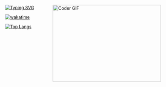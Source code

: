 
[![Typing SVG](https://readme-typing-svg.herokuapp.com?color=%2326F711&lines=Welcome;My+name+is+Serdar;I+am+a+Software+Engineer)](https://git.io/typing-svg)
<img align="right" alt="Coder GIF" height=250 width=350 src="https://cdn.dribbble.com/users/730703/screenshots/6581243/avento.gif" />



[![wakatime](https://wakatime.com/badge/user/1b409bcd-8e07-4a9a-8bb3-8fa291335500.svg)](https://wakatime.com/@1b409bcd-8e07-4a9a-8bb3-8fa291335500)

[![Top Langs](https://github-readme-stats.vercel.app/api/top-langs/?username=serikdev&theme=chartreuse-dark&hide_border=true)](https://github.com/serikdev)





